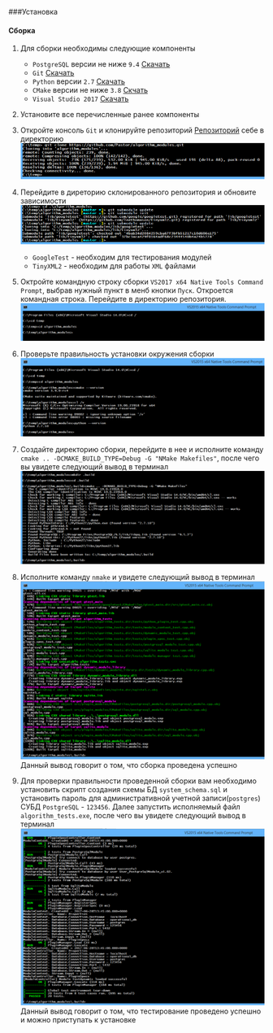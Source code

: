 ###Установка

#### Сборка
1. Для сборки необходимы следующие компоненты
    - `PostgreSQL` версии не ниже `9.4` [Скачать](https://www.enterprisedb.com/downloads/postgres-postgresql-downloads#windows)
    - `Git` [Скачать](https://desktop.github.com)
    - `Python` версии `2.7` [Скачать](https://www.activestate.com/activepython/downloads)
    - `CMake` версии не ниже `3.8` [Скчать](https://cmake.org/download/)
    - `Visual Studio 2017` [Скачать](https://www.visualstudio.com/ru/downloads/)
2. Установите все перечисленные ранее компоненты
3. Откройте консоль `Git` и клонируйте репозиторий [Репозиторий](https://github.com/Pastor/algorithm_modules) 
   себе в директорию 
   ![](images/Build_clone_repository.PNG)
4. Перейдите в диреторию склонированного репозитория и обновите зависимости
   ![](images/Build_update_submodules.PNG)
   
   - `GoogleTest` - необходим для тестирования модулей
   - `TinyXML2` - необходим для работы `XML` файлами
5. Октройте командную строку сборки `VS2017 x64 Native Tools Command Prompt`, выбрав нужный пункт в менб кнопки `Пуск`.
   Откроется командная строка. Перейдите в директорию репозитория. 
   ![](images/Build_open_command_prompt.PNG)
6. Проверьте правильность установки окружения сборки
   ![](images/Build_check_environment.PNG)
7. Создайте директорию сборки, перейдите в нее и исполните команду `cmake .. -DCMAKE_BUILD_TYPE=Debug -G "NMake Makefiles"`,
   после чего вы увидете следующий вывод в терминал
   ![](images/Build_cmake_generate.PNG)
8. Исполните команду `nmake` и увидете следующий вывод в терминал
   ![](images/Build_nmake_complete.PNG)
   Данный вывод говорит о том, что сборка проведена успешно
9. Для проверки правильности проведенной сборки вам необходимо установить скрипт создания схемы БД `system_schema.sql` 
   и установить пароль для административной учетной записи(`postgres`) СУБД `PostgreSQL` - `123456`. 
   Далее запустить исполняемый файл `algorithm_tests.exe`, после чего вы увидете следующий вывод в терминал
   ![](images/Build_start_unit_tests.PNG)
   Данный вывод говорит о том, что тестирование проведено успешно и можно приступать к установке